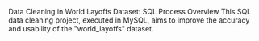 Data Cleaning in World Layoffs Dataset: SQL Process Overview
This SQL data cleaning project, executed in MySQL, aims to improve the accuracy and usability of the "world_layoffs" dataset.
